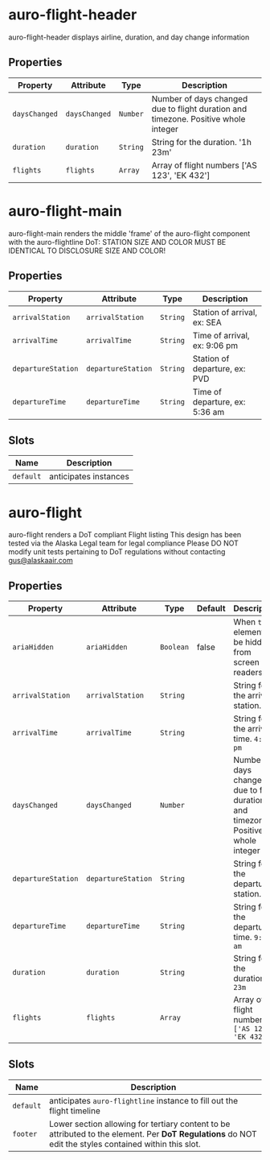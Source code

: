 # auro-flight-header

auro-flight-header displays airline, duration, and day change information

## Properties

| Property      | Attribute     | Type     | Description                                      |
|---------------|---------------|----------|--------------------------------------------------|
| `daysChanged` | `daysChanged` | `Number` | Number of days changed due to flight duration and timezone. Positive whole integer |
| `duration`    | `duration`    | `String` | String for the duration. '1h 23m'                |
| `flights`     | `flights`     | `Array`  | Array of flight numbers ['AS 123', 'EK 432']     |


# auro-flight-main

auro-flight-main renders the middle 'frame' of the auro-flight component with the auro-flightline
DoT: STATION SIZE AND COLOR MUST BE IDENTICAL TO DISCLOSURE SIZE AND COLOR!

## Properties

| Property           | Attribute          | Type     | Description                    |
|--------------------|--------------------|----------|--------------------------------|
| `arrivalStation`   | `arrivalStation`   | `String` | Station of arrival, ex: SEA    |
| `arrivalTime`      | `arrivalTime`      | `String` | Time of arrival, ex: 9:06 pm   |
| `departureStation` | `departureStation` | `String` | Station of departure, ex: PVD  |
| `departureTime`    | `departureTime`    | `String` | Time of departure, ex: 5:36 am |

## Slots

| Name      | Description                                 |
|-----------|---------------------------------------------|
| `default` | anticipates <auro-flight-segment> instances |


# auro-flight

auro-flight renders a DoT compliant Flight listing
This design has been tested via the Alaska Legal team for legal compliance
Please DO NOT modify unit tests pertaining to DoT regulations without contacting gus@alaskaair.com

## Properties

| Property           | Attribute          | Type      | Default | Description                                      |
|--------------------|--------------------|-----------|---------|--------------------------------------------------|
| `ariaHidden`       | `ariaHidden`       | `Boolean` | false   | When `true` element will be hidden from screen readers |
| `arrivalStation`   | `arrivalStation`   | `String`  |         | String for the arrival station. `PVD`            |
| `arrivalTime`      | `arrivalTime`      | `String`  |         | String for the arrival time. `4:05 pm`           |
| `daysChanged`      | `daysChanged`      | `Number`  |         | Number of days changed due to flight duration and timezone. Positive whole integer |
| `departureStation` | `departureStation` | `String`  |         | String for the departure station. `SEA`          |
| `departureTime`    | `departureTime`    | `String`  |         | String for the departure time. `9:06 am`         |
| `duration`         | `duration`         | `String`  |         | String for the duration. `1h 23m`                |
| `flights`          | `flights`          | `Array`   |         | Array of flight numbers `['AS 123', 'EK 432']`   |

## Slots

| Name      | Description                                      |
|-----------|--------------------------------------------------|
| `default` | anticipates `auro-flightline` instance to fill out the flight timeline |
| `footer`  | Lower section allowing for tertiary content to be attributed to the element. Per **DoT Regulations** do NOT edit the styles contained within this slot. |
